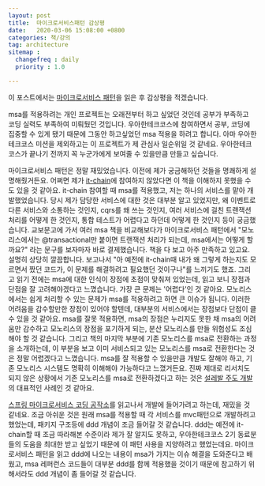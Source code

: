 ```yaml
---
layout: post
title:  마이크로서비스패턴 감상평
date:   2020-03-06 15:08:00 +0800
categories: 책/강의
tag: architecture 
sitemap :
  changefreq : daily
  priority : 1.0

---
```


이 포스트에서는  [마이크로서비스 패턴](https://book.naver.com/bookdb/book_detail.nhn?bid=16214502)을 읽은 후 감상평을 적겠습니다.

msa를 적용하려는 개인 프로젝트는 오래전부터 하고 싶었던 것인데 공부가 부족하고 코딩 실력도 부족하여 미뤄뒀던 것입니다. 우아한테크코스에 참여하면서 공부, 코딩에 집중할 수 있게 됐기 때문에 그동안 하고싶었던 msa 적용을 하려고 합니다. 아마 우아한테크코스 미션을 제외하고는 이 프로젝트가 제 관심사 일순위일 것 같네요. 우아한테크코스가 끝나기 전까지 꼭 누군가에게 보여줄 수 있을만큼 만들고 싶습니다.

마이크로서비스 패턴은 정말 재밌었습니다. 이전에 제가 궁금해하던 것들을 명쾌하게 설명해줬거든요. 어쩌면 제가 [it-chain](https://github.com/de-labtory/it-chain)에 참여하지 않았다면 이 책을 이해하지 못했을 수도 있을 것 같아요. it-chain 참여할 때 msa를 적용했고, 저는 하나의 서비스를 맡아 개발했었습니다. 당시 제가 담당한 서비스에 대한 것은 대부분 알고 있었지만, 왜 이벤트로 다른 서비스와 소통하는 것인지, cqrs를 왜 쓰는 것인지, 여러 서비스에 걸친 트랜잭션 처리를 어떻게 한 것인지, 통합 테스트가 어렵다고 하던데 어떻게 한 것인지 등이 궁금했습니다. 교보문고에 가서 여러 msa 책을 비교해보다가 마이크로서비스 패턴에서 "모노리스에서는 @transactional만 붙이면 트랜잭션 처리가 되는데, msa에서는 어떻게 할까요?" 라는 문구를 보자마자 바로 결제했습니다. 책을 다 보고 아주 만족하고 있고요. 설명히 상당히 깔끔합니다. 보고나서 "아 예전에 it-chain때 내가 왜 그렇게 하는지도 모르면서 짰던 코드가, 이 문제를 해결하려고 필요했던 것이구나"를 느끼기도 했죠. 그리고 읽기 전에는 msa에 대한 인식이 장점에 초점이 맞춰져 있었는데, 읽고 보니 장점과 단점을 잘 고려해야겠다고 느꼈습니다. 가장 큰 문제는 '어렵다'인 것 같아요. 모노리스에서는 쉽게 처리할 수 있는 문제가 msa를 적용하려고 하면 큰 이슈가 됩니다. 이러한 어려움을 감수할만한 장점이 있어야 할텐데, 대부분의 서비스에서는 장점보다 단점이 클 수 있을 것 같아요. msa를 잘못 적용하면, msa의 장점은 누리지도 못한 채 msa의 어려움만 감수하고 모노리스의 장점을 포기하게 되는, 분산 모노리스를 만들 위험성도 조심해야 할 것 같습니다. 그리고 책의 마지막 부분에 기존 모노리스를 msa로 전환하는 과정을 소개하는데, 이 부분을 보고 이미 서비스되고 있는 모노리스를 msa로 전환한다는 것은 정말 어렵겠다고 느꼈습니다. msa를 잘 적용할 수 있을만큼 개발도 잘해야 하고, 기존 모노리스 시스템도 명확히 이해해야 가능하다고 느꼈거든요. 진짜 제대로 리서치도 되지 않은 상황에서 기존 모노리스를 msa로 전환하겠다고 하는 것은 [설레발 주도 개발](https://lazygyu.net/blog/hype_driven_development)의 대표적인 사례인 것 같아요. 

[스프링 마이크로서비스 코딩 공작소](https://book.naver.com/bookdb/book_detail.nhn?bid=14371209)를 읽고나서 개발에 들어가려고 하는데, 재밌을 것 같네요. 조금 아쉬운 것은 원래 msa를 적용할 때 각 서비스를 mvc패턴으로 개발하려고 했었는데, 패키지 구조등에 ddd 개념이 조금 들어갈 것 같습니다. ddd는 예전에 it-chain할 때 조금 따라해본 수준이라 제가 잘 알지도 못하고, 우아한테크코스 2기 동료분들의 도움을 최대한 받고 싶었기 때문에 이 패턴 사용을 지양하려고 했었는데요. 마이크로서비스 패턴을 읽고 ddd에 나오는 내용이 msa가 가지는 이슈 해결을 도와준다고 배웠고, msa 레퍼런스 코드들이 대부분 ddd를 함께 적용했을 것이기 때문에 참고하기 위해서라도 ddd 개념이 좀 들어갈 것 같습니다.

